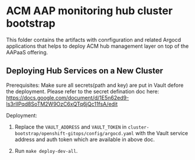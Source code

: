 # ACM AAP monitoring hub cluster bootstrap

This folder contains the artifacts with conrfiguration and related Argocd applications that helps to deploy ACM hub management layer on top of the AAPaaS offering.

## Deploying Hub Services on a New Cluster

Prerequisites:
Make sure all secrets(path and key) are put in Vault defore the deployment. Please refer to the secret defination doc here:
https://docs.google.com/document/d/1E5n62ed9-ls3rIIPqd8SoTM2W9OzC6xQTq6jQc11fsA/edit


Deployment:

1. Replace the `VAULT_ADDRESS` and `VAULT_TOKEN` in `cluster-bootstrap/openshift-gitops/config/argocd.yaml` with the Vault service address and auth token which are available in above doc.

2. Run `make deploy-dev-all`.
